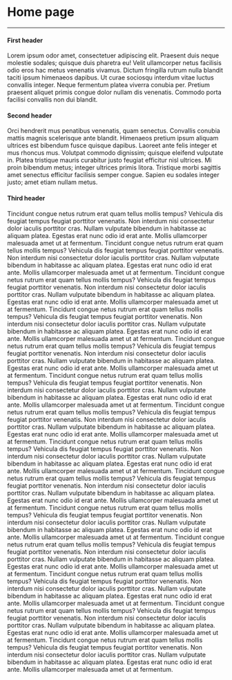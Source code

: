 # Home page

--- 

#### First header

Lorem ipsum odor amet, consectetuer adipiscing elit. Praesent duis neque molestie sodales; quisque duis pharetra eu! Velit ullamcorper netus facilisis odio eros hac metus venenatis vivamus. Dictum fringilla rutrum nulla blandit taciti ipsum himenaeos dapibus. Ut curae sociosqu interdum vitae luctus convallis integer. Neque fermentum platea viverra conubia per. Pretium praesent aliquet primis congue dolor nullam dis venenatis. Commodo porta facilisi convallis non dui blandit.

#### Second header

Orci hendrerit mus penatibus venenatis, quam senectus. Convallis conubia mattis magnis scelerisque ante blandit. Himenaeos pretium ipsum aliquam ultrices est bibendum fusce quisque dapibus. Laoreet ante felis integer et mus rhoncus mus. Volutpat commodo dignissim; quisque eleifend vulputate in. Platea tristique mauris curabitur justo feugiat efficitur nisl ultrices. Mi proin bibendum metus; integer ultrices primis litora. Tristique morbi sagittis amet senectus efficitur facilisis semper congue. Sapien eu sodales integer justo; amet etiam nullam metus.

#### Third header

Tincidunt congue netus rutrum erat quam tellus mollis tempus? Vehicula dis feugiat tempus feugiat porttitor venenatis. Non interdum nisi consectetur dolor iaculis porttitor cras. Nullam vulputate bibendum in habitasse ac aliquam platea. Egestas erat nunc odio id erat ante. Mollis ullamcorper malesuada amet ut at fermentum.
Tincidunt congue netus rutrum erat quam tellus mollis tempus? Vehicula dis feugiat tempus feugiat porttitor venenatis. Non interdum nisi consectetur dolor iaculis porttitor cras. Nullam vulputate bibendum in habitasse ac aliquam platea. Egestas erat nunc odio id erat ante. Mollis ullamcorper malesuada amet ut at fermentum.
Tincidunt congue netus rutrum erat quam tellus mollis tempus? Vehicula dis feugiat tempus feugiat porttitor venenatis. Non interdum nisi consectetur dolor iaculis porttitor cras. Nullam vulputate bibendum in habitasse ac aliquam platea. Egestas erat nunc odio id erat ante. Mollis ullamcorper malesuada amet ut at fermentum.
Tincidunt congue netus rutrum erat quam tellus mollis tempus? Vehicula dis feugiat tempus feugiat porttitor venenatis. Non interdum nisi consectetur dolor iaculis porttitor cras. Nullam vulputate bibendum in habitasse ac aliquam platea. Egestas erat nunc odio id erat ante. Mollis ullamcorper malesuada amet ut at fermentum.
Tincidunt congue netus rutrum erat quam tellus mollis tempus? Vehicula dis feugiat tempus feugiat porttitor venenatis. Non interdum nisi consectetur dolor iaculis porttitor cras. Nullam vulputate bibendum in habitasse ac aliquam platea. Egestas erat nunc odio id erat ante. Mollis ullamcorper malesuada amet ut at fermentum.
Tincidunt congue netus rutrum erat quam tellus mollis tempus? Vehicula dis feugiat tempus feugiat porttitor venenatis. Non interdum nisi consectetur dolor iaculis porttitor cras. Nullam vulputate bibendum in habitasse ac aliquam platea. Egestas erat nunc odio id erat ante. Mollis ullamcorper malesuada amet ut at fermentum.
Tincidunt congue netus rutrum erat quam tellus mollis tempus? Vehicula dis feugiat tempus feugiat porttitor venenatis. Non interdum nisi consectetur dolor iaculis porttitor cras. Nullam vulputate bibendum in habitasse ac aliquam platea. Egestas erat nunc odio id erat ante. Mollis ullamcorper malesuada amet ut at fermentum.
Tincidunt congue netus rutrum erat quam tellus mollis tempus? Vehicula dis feugiat tempus feugiat porttitor venenatis. Non interdum nisi consectetur dolor iaculis porttitor cras. Nullam vulputate bibendum in habitasse ac aliquam platea. Egestas erat nunc odio id erat ante. Mollis ullamcorper malesuada amet ut at fermentum.
Tincidunt congue netus rutrum erat quam tellus mollis tempus? Vehicula dis feugiat tempus feugiat porttitor venenatis. Non interdum nisi consectetur dolor iaculis porttitor cras. Nullam vulputate bibendum in habitasse ac aliquam platea. Egestas erat nunc odio id erat ante. Mollis ullamcorper malesuada amet ut at fermentum.
Tincidunt congue netus rutrum erat quam tellus mollis tempus? Vehicula dis feugiat tempus feugiat porttitor venenatis. Non interdum nisi consectetur dolor iaculis porttitor cras. Nullam vulputate bibendum in habitasse ac aliquam platea. Egestas erat nunc odio id erat ante. Mollis ullamcorper malesuada amet ut at fermentum.
Tincidunt congue netus rutrum erat quam tellus mollis tempus? Vehicula dis feugiat tempus feugiat porttitor venenatis. Non interdum nisi consectetur dolor iaculis porttitor cras. Nullam vulputate bibendum in habitasse ac aliquam platea. Egestas erat nunc odio id erat ante. Mollis ullamcorper malesuada amet ut at fermentum.
Tincidunt congue netus rutrum erat quam tellus mollis tempus? Vehicula dis feugiat tempus feugiat porttitor venenatis. Non interdum nisi consectetur dolor iaculis porttitor cras. Nullam vulputate bibendum in habitasse ac aliquam platea. Egestas erat nunc odio id erat ante. Mollis ullamcorper malesuada amet ut at fermentum.
Tincidunt congue netus rutrum erat quam tellus mollis tempus? Vehicula dis feugiat tempus feugiat porttitor venenatis. Non interdum nisi consectetur dolor iaculis porttitor cras. Nullam vulputate bibendum in habitasse ac aliquam platea. Egestas erat nunc odio id erat ante. Mollis ullamcorper malesuada amet ut at fermentum.
Tincidunt congue netus rutrum erat quam tellus mollis tempus? Vehicula dis feugiat tempus feugiat porttitor venenatis. Non interdum nisi consectetur dolor iaculis porttitor cras. Nullam vulputate bibendum in habitasse ac aliquam platea. Egestas erat nunc odio id erat ante. Mollis ullamcorper malesuada amet ut at fermentum.